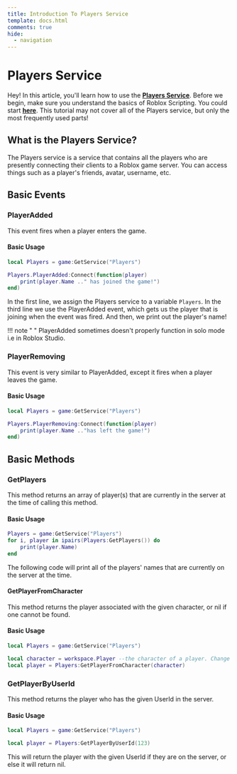 ```yaml
---
title: Introduction To Players Service
template: docs.html
comments: true
hide:
  - navigation
---
```


# Players Service
Hey! In this article, you'll learn how to use the [**Players Service**](https://create.roblox.com/docs/reference/engine/classes/Players).
Before we begin, make sure you understand the basics of Roblox Scripting. You could start [**here**](https://rodevs-helpers.github.io/Helpers-Documents/Lua-Learning/basic-loops/).
This tutorial may not cover all of the Players service, but only the most frequently used parts!

## What is the Players Service?
The Players service is a service that contains all the players who are presently connecting their clients to a Roblox game server. You can access things such as a player's friends, avatar, username, etc.


## Basic Events

### PlayerAdded
This event fires when a player enters the game.

#### Basic Usage
```lua
local Players = game:GetService("Players")

Players.PlayerAdded:Connect(function(player)
	print(player.Name .." has joined the game!")
end)
```
In the first line, we assign the Players service to a variable ``Players``. In the third line we use the PlayerAdded event, which gets us the player that is joining when the event was fired. And then, we print out the player's name!

!!! note " "
	PlayerAdded sometimes doesn't properly function in solo mode i.e in Roblox Studio.

### PlayerRemoving
This event is very similar to PlayerAdded, except it fires when a player leaves the game.

#### Basic Usage
```lua
local Players = game:GetService("Players")

Players.PlayerRemoving:Connect(function(player)
	print(player.Name .."has left the game!")
end)
```

## Basic Methods

### GetPlayers
This method returns an array of player(s) that are currently in the server at the time of calling this method.

#### Basic Usage
```lua
Players = game:GetService("Players")
for i, player in ipairs(Players:GetPlayers()) do
    print(player.Name)
end
```
The following code will print all of the players' names that are currently on the server at the time.


#### GetPlayerFromCharacter
This method returns the player associated with the given character, or nil if one cannot be found.

#### Basic Usage
```lua
local Players = game:GetService("Players")

local character = workspace.Player --the character of a player. Change the "Player" to your username.
local player = Players:GetPlayerFromCharacter(character)
```

### GetPlayerByUserId
This method returns the player who has the given UserId in the server.

#### Basic Usage
```lua
local Players = game:GetService("Players")

local player = Players:GetPlayerByUserId(123)  
```
This will return the player with the given UserId if they are on the server, or else it will return nil.
